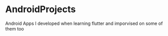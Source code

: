# AndroidProjects
Android Apps I developed when learning flutter and imporvised on some of them too 
